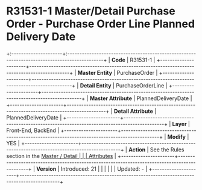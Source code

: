 ﻿---
erp.type: front-end-business-rule
---

# R31531-1 Master/Detail Purchase Order - Purchase Order Line Planned Delivery Date
+:---------------------+:---------------------------------------------------------------------------------------------+
| **Code**             | R31531-1                                                                                     |
+----------------------+----------------------------------------------------------------------------------------------+
| **Master Entity**    | PurchaseOrder                                                                                |
+----------------------+----------------------------------------------------------------------------------------------+
| **Detail Entity**    | PurchaseOrderLine                                                                            |
+----------------------+----------------------------------------------------------------------------------------------+
| **Master Attribute** | PlannedDeliveryDate                                                                          |
+----------------------+----------------------------------------------------------------------------------------------+
| **Detail Attribute** | PlannedDeliveryDate                                                                          |
+----------------------+----------------------------------------------------------------------------------------------+
| **Layer**            | Front-End, BackEnd                                                                           |
+----------------------+----------------------------------------------------------------------------------------------+
| **Modify**           | YES                                                                                          |
+----------------------+----------------------------------------------------------------------------------------------+
| **Action**           | See the Rules section in the [Master / Detail                                                |
|                      | Attributes](xref:master-detail)                                                              |
+----------------------+----------------------------------------------------------------------------------------------+
| **Version**          | Introduced: 21                                                                               |
|                      |                                                                                              |
|                      | Updated: -                                                                                   |
+----------------------+----------------------------------------------------------------------------------------------+
